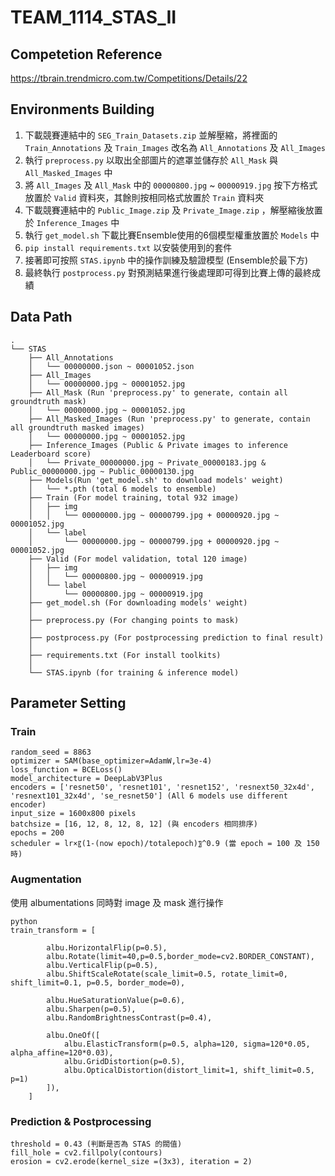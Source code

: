# TEAM_1114_STAS_II
## Competetion Reference
https://tbrain.trendmicro.com.tw/Competitions/Details/22

## Environments Building
1. 下載競賽連結中的 `SEG_Train_Datasets.zip` 並解壓縮，將裡面的 `Train_Annotations` 及 `Train_Images` 改名為 `All_Annotations` 及 `All_Images`
2. 執行 `preprocess.py` 以取出全部圖片的遮罩並儲存於 `All_Mask` 與 `All_Masked_Images` 中
3. 將 `All_Images` 及 `All_Mask` 中的 `00000800.jpg` ~ `00000919.jpg` 按下方格式放置於 `Valid` 資料夾，其餘則按相同格式放置於 `Train` 資料夾
4. 下載競賽連結中的 `Public_Image.zip` 及 `Private_Image.zip` ，解壓縮後放置於 `Inference_Images` 中
5. 執行 `get_model.sh` 下載比賽Ensemble使用的6個模型權重放置於 `Models` 中
6. `pip install requirements.txt` 以安裝使用到的套件
7. 接著即可按照 `STAS.ipynb` 中的操作訓練及驗證模型 (Ensemble於最下方)
8. 最終執行 `postprocess.py` 對預測結果進行後處理即可得到比賽上傳的最終成績

## Data Path
```
.
└── STAS
    ├── All_Annotations
    │   └── 00000000.json ~ 00001052.json
    ├── All_Images
    │   └── 00000000.jpg ~ 00001052.jpg
    ├── All_Mask (Run 'preprocess.py' to generate, contain all groundtruth mask)
    │   └── 00000000.jpg ~ 00001052.jpg
    ├── All_Masked_Images (Run 'preprocess.py' to generate, contain all groundtruth masked images)
    │   └── 00000000.jpg ~ 00001052.jpg
    ├── Inference_Images (Public & Private images to inference Leaderboard score)
    │   └── Private_00000000.jpg ~ Private_00000183.jpg & Public_00000000.jpg ~ Public_00000130.jpg
    ├── Models(Run 'get_model.sh' to download models' weight)
    │   └── *.pth (total 6 models to ensemble)
    ├── Train (For model training, total 932 image)
    │   ├── img
    │   │   └── 00000000.jpg ~ 00000799.jpg + 00000920.jpg ~ 00001052.jpg
    │   └── label
    │       └── 00000000.jpg ~ 00000799.jpg + 00000920.jpg ~ 00001052.jpg
    ├── Valid (For model validation, total 120 image)
    │   ├── img
    │   │   └── 00000800.jpg ~ 00000919.jpg
    │   └── label
    │       └── 00000800.jpg ~ 00000919.jpg
    ├── get_model.sh (For downloading models' weight)
    │   
    ├── preprocess.py (For changing points to mask)
    │
    ├── postprocess.py (For postprocessing prediction to final result)
    │
    ├── requirements.txt (For install toolkits)
    │
    └── STAS.ipynb (for training & inference model)
```
## Parameter Setting
### Train
```
random_seed = 8863
optimizer = SAM(base_optimizer=AdamW,lr=3e-4)
loss_function = BCELoss()
model_architecture = DeepLabV3Plus
encoders = ['resnet50', 'resnet101', 'resnet152', 'resnext50_32x4d', 'resnext101_32x4d', 'se_resnet50'] (All 6 models use different encoder)
input_size = 1600x800 pixels
batchsize = [16, 12, 8, 12, 8, 12] (與 encoders 相同排序)
epochs = 200
scheduler = lr×〖(1-(now epoch)/totalepoch)〗^0.9 (當 epoch = 100 及 150 時)
```
### Augmentation
使用 albumentations 同時對 image 及 mask 進行操作
``` 
python
train_transform = [

        albu.HorizontalFlip(p=0.5),
        albu.Rotate(limit=40,p=0.5,border_mode=cv2.BORDER_CONSTANT),
        albu.VerticalFlip(p=0.5),
        albu.ShiftScaleRotate(scale_limit=0.5, rotate_limit=0, shift_limit=0.1, p=0.5, border_mode=0),
        
        albu.HueSaturationValue(p=0.6),
        albu.Sharpen(p=0.5),
        albu.RandomBrightnessContrast(p=0.4),

        albu.OneOf([
            albu.ElasticTransform(p=0.5, alpha=120, sigma=120*0.05, alpha_affine=120*0.03),
            albu.GridDistortion(p=0.5),
            albu.OpticalDistortion(distort_limit=1, shift_limit=0.5, p=1)
        ]),
    ]
```
### Prediction & Postprocessing
```
threshold = 0.43 (判斷是否為 STAS 的閥值)
fill_hole = cv2.fillpoly(contours)
erosion = cv2.erode(kernel_size =(3x3), iteration = 2)
```
